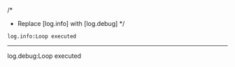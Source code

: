 /*
 * Replace [log.info] with [log.debug]
 */
```hyperlambda
log.info:Loop executed
```
---
log.debug:Loop executed
